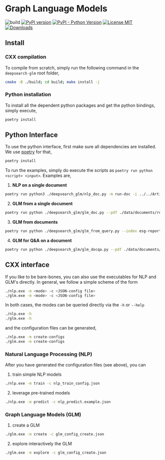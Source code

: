 # Graph Language Models

![build](https://github.com/DS4SD/deepsearch-glm/actions/workflows/cmake.yml/badge.svg)
[![PyPI version](https://img.shields.io/pypi/v/deepsearch-glm)](https://pypi.org/project/deepsearch-glm/)
[![PyPI - Python Version](https://img.shields.io/pypi/pyversions/deepsearch-glm)](https://pypi.org/project/deepsearch-glm/)
[![License MIT](https://img.shields.io/github/license/ds4sd/deepsearch-glm)](https://opensource.org/licenses/MIT)
[![Downloads](https://static.pepy.tech/badge/deepsearch-glm)](https://pepy.tech/project/deepsearch-glm)

## Install

### CXX compilation

To compile from scratch, simply run the following command in the `deepsearch-glm` root folder, 

```sh
cmake -B ./build; cd build; make install -j
```

### Python installation

To install all the dependent python packages and get the python bindings, simply execute,

```sh
poetry install
```

## Python Interface

To use the python interface, first make sure all dependencies are installed. We use [poetry](https://python-poetry.org/docs/) for that,

```sh
poetry install
```

To run the examples, simply do execute the scripts as `poetry run python <script> <input>`. Examples are,

1. **NLP on a single document**
```sh
poetry run python3 ./deepsearch_glm/nlp_doc.py -m run-doc -i ../../Articles-v2/2302.05420.json --vpage 10
```
2. **GLM from a single document**
```sh
poetry run python ./deepsearch_glm/glm_doc.py --pdf ./data/documents/reports/2022-ibm-annual-report.pdf
```
3. **GLM from documents**
```sh
poetry run python ./deepsearch_glm/glm_from_query.py --index esg-report --query "net zero" --force True
```
4. **GLM for Q&A on a document**
```sh
poetry run python ./deepsearch_glm/glm_docqa.py --pdf ./data/documents/reports/2022-ibm-annual-report.pdf
```

## CXX interface

If you like to be bare-bones, you can also use the executables for NLP and GLM's directly. In general, we
follow a simple scheme of the form

```sh
./nlp.exe -m <mode> -c <JSON-config file>
./glm.exe -m <mode> -c <JSON-config file>
```

In both cases, the modes can be queried directly via the `-h` or `--help`

```sh
./nlp.exe -h
./glm.exe -h
```

and the configuration files can be generated,

```sh
./nlp.exe -m create-configs
./glm.exe -m create-configs
```

### Natural Language Processing (NLP)

After you have generated the configuration files (see above), you can

1. train simple NLP models
```sh
./nlp.exe -m train -c nlp_train_config.json
```
2. leverage pre-trained models
```sh
./nlp.exe -m predict -c nlp_predict.example.json
```

### Graph Language Models (GLM)

1. create a GLM
```sh
./glm.exe -m create -c glm_config_create.json
```
2. explore interactively the GLM
```sh
./glm.exe -m explore -c glm_config_create.json
```

